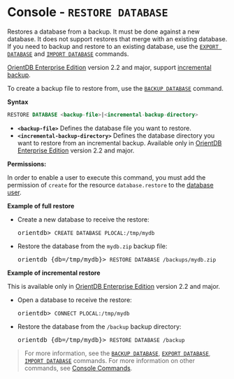 
# Console - `RESTORE DATABASE`

Restores a database from a backup.  It must be done against a new database.  It does not support restores that merge with an existing database.  If you need to backup and restore to an existing database, use the [`EXPORT DATABASE`](Console-Command-Export.md) and [`IMPORT DATABASE`](Console-Command-Import.md) commands.

[OrientDB Enterprise Edition](../ee/Enterprise-Edition.md) version 2.2 and major, support [incremental backup](../admin/Incremental-Backup-And-Restore.md).

To create a backup file to restore from, use the [`BACKUP DATABASE`](Console-Command-Backup.md) command.

**Syntax**

```sql
RESTORE DATABASE <backup-file>|<incremental-backup-directory>
```

- **`<backup-file>`** Defines the database file you want to restore.
- **`<incremental-backup-directory>`** Defines the database directory you want to restore from an incremental backup. Available only in [OrientDB Enterprise Edition](../ee/Enterprise-Edition.md) version 2.2 and major.

**Permissions:**

In order to enable a user to execute this command, you must add the permission of `create` for the resource `database.restore` to the [database user](../security/Database-Security.md#users).

**Example of full restore**

- Create a new database to receive the restore:

  <pre>
  orientdb> <code class='lang-sql userinput'>CREATE DATABASE PLOCAL:/tmp/mydb</code>
  </pre>

- Restore the database from the `mydb.zip` backup file:

  <pre>
  orientdb {db=/tmp/mydb}> <code class='lang-sql userinput'>RESTORE DATABASE /backups/mydb.zip</code>
  </pre>

**Example of incremental restore**

This is available only in [OrientDB Enterprise Edition](../ee/Enterprise-Edition.md) version 2.2 and major.

- Open a database to receive the restore:

  <pre>
  orientdb> <code class='lang-sql userinput'>CONNECT PLOCAL:/tmp/mydb</code>
  </pre>

- Restore the database from the `/backup` backup directory:

  <pre>
  orientdb {db=/tmp/mydb}> <code class='lang-sql userinput'>RESTORE DATABASE /backup</code>
  </pre>

>For more information, see the [`BACKUP DATABASE`](Console-Command-Backup.md), [`EXPORT DATABASE`](Console-Command-Export.md), [`IMPORT DATABASE`](Console-Command-Import.md) commands.  For more information on other commands, see [Console Commands](Console-Commands.md).


